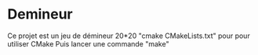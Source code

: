 # Demineur
Ce projet est un jeu de démineur 20*20
"cmake CMakeLists.txt" pour pour utiliser CMake 
Puis lancer une commande "make"
